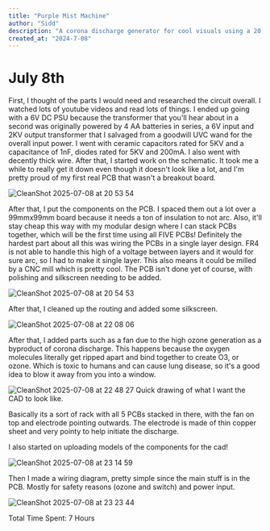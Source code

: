 ```yaml
---
title: "Purple Mist Machine"
author: "Sidd"
description: "A corona discharge generator for cool visuals using a 20 stage cockroft walton mulitplier!"
created_at: "2024-7-08"
---
```



<h1>July 8th</h1>

First, I thought of the parts I would need and researched the circuit overall. I watched lots of youtube videos and read lots of things. I ended up going with a 6V DC PSU because the transformer that you'll hear about in a second was originally powered by 4 AA batteries in series, a 6V input and 2KV output transformer that I salvaged from a goodwill UVC wand for the overall input power. I went with ceramic capacitors rated for 5KV and a capacitance of 1nF, diodes rated for 5KV and 200mA. I also went with decently thick wire. After that, I started work on the schematic. It took me a while to really get it down even though it doesn't look like a lot, and I'm pretty proud of my first real PCB that wasn't a breakout board. 

![CleanShot 2025-07-08 at 20 53 54](https://github.com/user-attachments/assets/45ba1f9b-1ca2-46f8-b5e2-08da7f8988ac)

After that, I put the components on the PCB. I spaced them out a lot over a 99mmx99mm board because it needs a ton of insulation to not arc. Also, it'll stay cheap this way with my modular design where I can stack PCBs together, which will be the first time using all FIVE PCBs! Definitely the hardest part about all this was wiring the PCBs in a single layer design. FR4 is not able to handle this high of a voltage between layers and it would for sure arc, so I had to make it single layer. This also means it could be milled by a CNC mill which is pretty cool. The PCB isn't done yet of course, with polishing and silkscreen needing to be added.

![CleanShot 2025-07-08 at 20 54 53](https://github.com/user-attachments/assets/6879fc4b-f74e-403c-be14-7488b8189e1f)

After that, I cleaned up the routing and added some silkscreen.

![CleanShot 2025-07-08 at 22 08 06](https://github.com/user-attachments/assets/6fb3a1f7-a3db-4c3e-8ce1-2e5c4ea186ec)

After that, I added parts such as a fan due to the high ozone generation as a byproduct of corona discharge. This happens because the oxygen molecules literally get ripped apart and bind together to create O3, or ozone. Which is toxic to humans and can cause lung disease, so it's a good idea to blow it away from you into a window.

![CleanShot 2025-07-08 at 22 48 27](https://github.com/user-attachments/assets/86a3bd39-84aa-430d-9ed9-298f404d4b19)
Quick drawing of what I want the CAD to look like.

Basically its a sort of rack with all 5 PCBs stacked in there, with the fan on top and electrode pointing outwards.
The electrode is made of thin copper sheet and very pointy to help initiate the discharge.

I also started on uploading models of the components for the cad!

![CleanShot 2025-07-08 at 23 14 59](https://github.com/user-attachments/assets/1d496eea-6694-4b00-8067-f27cb7e18080)

Then I made a wiring diagram, pretty simple since the main stuff is in the PCB. Mostly for safety reasons (ozone and switch) and power input.

![CleanShot 2025-07-08 at 23 23 44](https://github.com/user-attachments/assets/7502c50c-2f4e-449f-ae51-2fd9abaefaa3)

Total Time Spent: 7 Hours

